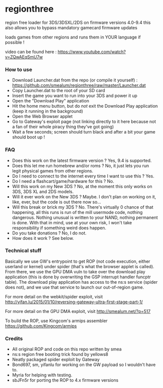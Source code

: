 # regionthree

region free loader for 3DS/3DSXL/2DS on firmware versions 4.0-9.4
this also allows you to bypass mandatory gamecard firmware updates

loads games from other regions and runs them in YOUR language if possible !

video can be found here : https://www.youtube.com/watch?v=ZQwAEqSmU7w

### How to use

- Download Launcher.dat from the repo (or compile it yourself) : https://github.com/smealum/regionthree/raw/master/Launcher.dat
- Copy Launcher.dat to the root of your SD card
- Insert the game you want to run into your 3DS and power it up
- Open the "Download Play" application
- Hit the home menu button, but do *not* exit the Download Play application (keep it running in the background)
- Open the Web Browser applet
- Go to Gateway's exploit page (not linking directly to it here because not a fan of their whole piracy thing they've got going)
- Wait a few seconds; screen should turn black and after a bit your game should boot up !

### FAQ

- Does this work on the latest firmware version ? Yes, 9.4 is supported.
- Does this let me run homebrew and/or roms ? No, it just lets you run legit physical games from other regions.
- Do I need to connect to the internet every time I want to use this ? Yes.
- Do I need a flashcart/game/hardware for this ? No.
- Will this work on my New 3DS ? No, at the moment this only works on 3DS, 3DS XL and 2DS models.
- Will it ever work on the New 3DS ? Maybe. I don't plan on working on it, like, ever, but the code is out there now so...
- Will this break or brick my 3DS ? No. There's virtually 0 chance of that happening, all this runs is run of the mill usermode code, nothing dangerous. Nothing unusual is written to your NAND, nothing permanent is done. With that in mind, use at your own risk, I won't take responsibility if something weird does happen.
- Do you take donations ? No, I do not.
- How does it work ? See below.

### Technical stuff

Basically we use GW's entrypoint to get ROP (not code execution, either userland or kernel) under spider (that's what the browser applet is called). From there, we use the GPU DMA vuln to take over the download play application (this is done by overwriting the GSP interrupt handler funcptr table). The download play application has access to the ns:s service (spider does not), and we use that service to launch our out-of-region game.


For more detail on the webkit/spider exploit, visit http://yifan.lu/2015/01/10/reversing-gateway-ultra-first-stage-part-1/

For more detail on the GPU DMA exploit, visit http://smealum.net/?p=517

To build the ROP, use Kingcom's armips assembler https://github.com/Kingcom/armips

### Credits

- All original ROP and code on this repo written by smea
- ns:s region free booting trick found by yellows8
- Neatly packaged spider exploit by Gateway
- Bond697, sm, yifanlu for working on the GW payload so I wouldn't have to.
- Myria for helping with testing.
- sbJFn5r for porting the ROP to 4.x firmware versions
